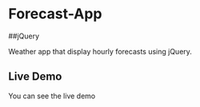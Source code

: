 # Forecast-App

##jQuery

Weather app that display hourly forecasts using jQuery.

## Live Demo

You can see the live demo []()
